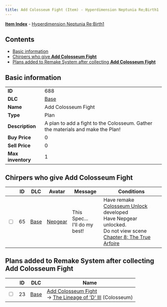 ```yaml
---
title: Add Colosseum Fight (Item) - Hyperdimension Neptunia Re;Birth1
---
```


[**Item Index**](/neptunia/rb1/item/index.html) - [Hyperdimension Neptunia Re;Birth1](/neptunia/rb1)

## Contents

- [Basic information](#basic-information)
- [Chirpers who give **Add Colosseum Fight**](#chirpers-who-give-add-colosseum-fight)
- [Plans added to Remake System after collecting **Add Colosseum Fight**](#plans-added-to-remake-system-after-collecting-add-colosseum-fight)

## Basic information

|   |   |
| -- | -- |
| **ID** | 688 |
| **DLC** | [Base](/neptunia/rb1/dlc/1-base.html) |
| **Name** | Add Colosseum Fight |
| **Type** | Plan |
| **Description** | A plan to add a fight to the Colosseum. Gather the materials and make the Plan! |
| **Buy Price** | 0 |
| **Sell Price** | 0 |
| **Max inventory** | 1 |


## Chirpers who give **Add Colosseum Fight**

|    | ID | DLC | Avatar | Message | Conditions |
| -- | -- | --- | ------ | ------- | ---------- |
| <input type="checkbox" id="rb1-chirper-event-1-65" class="trackbox" /> | 65 | [Base](/neptunia/rb1/dlc/1-base.html) | [Nepgear](/neptunia/rb1/undefined/1-32-nepgear.html) | This Spec...<br />I'll do my best! | Have remake [Colosseum Unlock](/neptunia/rb1/remake/1-18-colosseum-unlock.html) developed<br />Have Nepgear unlocked.<br />Do not view scene [Chapter 8: The True Arfoire](/neptunia/rb1/scene/1-807-chapter-8-the-true-arfoire.html) |


## Plans added to Remake System after collecting **Add Colosseum Fight**

|    | ID | DLC | Name |
| -- | -- | --- | ---- |
| <input type="checkbox" id="rb1-remake-1-23" class="trackbox" /> | 23 | [Base](/neptunia/rb1/dlc/1-base.html) | [Add Colosseum Fight](/neptunia/rb1/remake/1-23-add-colosseum-fight.html)<br /> → [The Lineage of 'D' III](/neptunia/rb1/quest/1-2029-the-lineage-of-d-iii.html) (Colosseum) |
